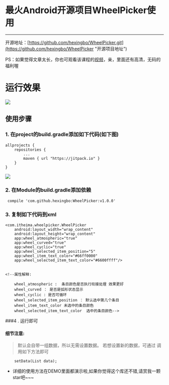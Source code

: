 # 最火Android开源项目WheelPicker使用
---
开源地址：[https://github.com/hexingbo/WheelPicker.git](https://github.com/hexingbo/WheelPicker "开源项目地址")

 PS：如果觉得文章太长，你也可观看该课程的[视频](https://www.boxuegu.com/web/html/video.html?courseId=172&sectionId=8a2c9bed5a3a4c7e015a3bbffc6107ed&chapterId=8a2c9bed5a3a4c7e015a3adeb65b03f1&vId=8a2c9bed5a3a4c7e015a3ab4fe0601bb&videoId=F94BC8E95143C10D9C33DC5901307461)，亲，里面还有高清，无码的福利喔

# 运行效果

![](http://i.imgur.com/TPkIrBJ.gif)


## 使用步骤

### 1. 在project的build.gradle添加如下代码(如下图)

	allprojects {
	    repositories {
	        ...
	        maven { url "https://jitpack.io" }
	    }
	}

![](http://oi5nqn6ce.bkt.clouddn.com/itheima/booster/code/jitpack.png)


### 2. 在Module的build.gradle添加依赖

     compile 'com.github.hexingbo:WheelPicker:v1.0.0'


### 3. 复制如下代码到xml

    <com.itheima.wheelpicker.WheelPicker
        android:layout_width="wrap_content"
        android:layout_height="wrap_content"
        app:wheel_atmospheric="true"
        app:wheel_curved="true"
        app:wheel_cyclic="true"
        app:wheel_selected_item_position="5"
        app:wheel_item_text_color="#66ff0000"
		app:wheel_selected_item_text_color="#6600ffff"/>


    <!--属性解释:
	
        wheel_atmospheric :  条目颜色是否执行衔接处理 效果更好
        wheel_curved ： 是否是弧形状态显示
        wheel_cyclic : 是否可循环
        wheel_selected_item_position ： 默认选中第几个条目
        wheel_item_text_color 未选中的条目颜色
        wheel_selected_item_text_color  选中的条目颜色-->

###4 . 运行即可

#### 细节注意:

> 默认会自带一组数据，所以无需设置数据。 若想设置新的数据，可通过 调用如下方法即可

		setData(List data); 

* 详细的使用方法在DEMO里面都演示啦,如果你觉得这个库还不错,请赏我一颗star吧~~~

